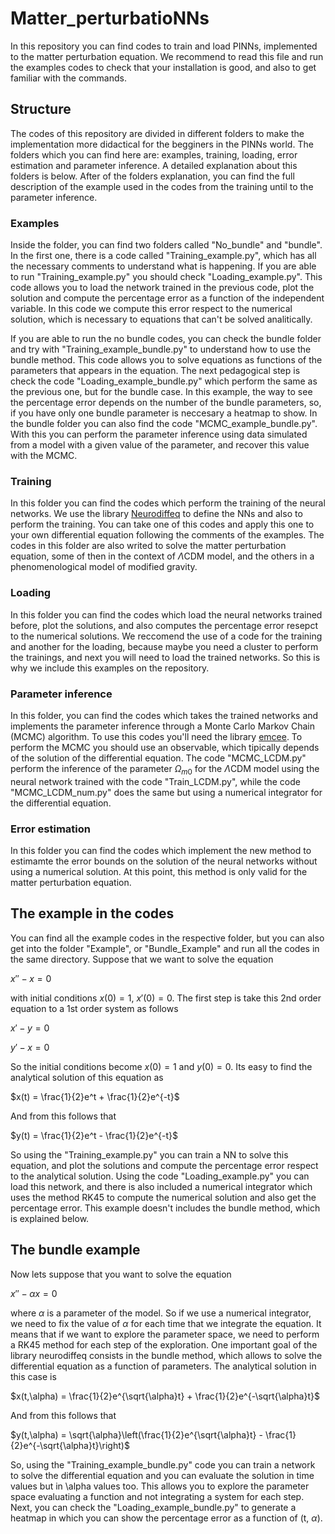 # Matter_perturbatioNNs
In this repository you can find codes to train and load PINNs, implemented to the matter perturbation equation. We recommend to read this file and run the examples codes to check that your installation is good, and also to get familiar with the commands.

## Structure
The codes of this repository are divided in different folders to make the implementation more didactical for the begginers in the PINNs world. The folders which you can find here are: examples, training, loading, error estimation and parameter inference. A detailed explanation about this folders is below. After of the folders explanation, you can find the full description of the example used in the codes from the training until to the parameter inference.

### Examples

Inside the folder, you can find two folders called "No_bundle" and "bundle". In the first one, there is a code called "Training_example.py", which has all the necessary comments to understand what is happening. If you are able to run "Training_example.py" you should check "Loading_example.py". This code allows you to load the network trained in the previous code, plot the solution and compute the percentage error as a function of the independent variable. In this code we compute this error respect to the numerical solution, which is necessary to equations that can't be solved analitically.

If you are able to run the no bundle codes, you can check the bundle folder and try with "Training_example_bundle.py" to understand how to use the bundle method. This code allows you to solve equations as functions of the parameters that appears in the equation. The next pedagogical step is check the code "Loading_example_bundle.py" which perform the same as the previous one, but for the bundle case. In this example, the way to see the percentage error depends on the number of the bundle parameters, so, if you have only one bundle parameter is neccesary a heatmap to show. In the bundle folder you can also find the code "MCMC_example_bundle.py". With this you can perform the parameter inference using data simulated from a model with a given value of the parameter, and recover this value with the MCMC.

### Training
In this folder you can find the codes which perform the training of the neural networks. We use the library [Neurodiffeq](https://neurodiffeq.readthedocs.io/en/latest/intro.html) to define the NNs and also to perform the training. You can take one of this codes and apply this one to your own differential equation following the comments of the examples. The codes in this folder are also writed to solve the matter perturbation equation, some of then in the context of $\Lambda$CDM model, and the others in a phenomenological model of modified gravity.

### Loading
In this folder you can find the codes which load the neural networks trained before, plot the solutions, and also computes the percentage error resepct to the numerical solutions. We reccomend the use of a code for the training and another for the loading, because maybe you need a cluster to perform the trainings, and next you will need to load the trained networks. So this is why we include this examples on the repository. 

### Parameter inference
In this folder, you can find the codes which takes the trained networks and implements the parameter inference through a Monte Carlo Markov Chain (MCMC) algorithm. To use this codes you'll need the library [emcee](https://emcee.readthedocs.io/en/stable/). To perform the MCMC you should use an observable, which tipically depends of the solution of the differential equation. The code "MCMC_LCDM.py" perform the inference of the parameter $\Omega_{m0}$ for the $\Lambda$CDM model using the neural network trained with the code "Train_LCDM.py", while the code "MCMC_LCDM_num.py" does the same but using a numerical integrator for the differential equation.

### Error estimation
In this folder you can find the codes which implement the new method to estimamte the error bounds on the solution of the neural networks without using a numerical solution. At this point, this method is only valid for the matter perturbation equation.  

## The example in the codes

You can find all the example codes in the respective folder, but you can also get into the folder "Example", or "Bundle_Example" and run all the codes in the same directory. Suppose that we want to solve the equation

$x\prime\prime-x=0$

with initial conditions $x(0)=1$, $x\prime(0)=0$. The first step is take this 2nd order equation to a 1st order system as follows

$x\prime-y=0$

$y\prime-x=0$

So the initial conditions become $x(0)=1$ and $y(0)=0$. Its easy to find the analytical solution of this equation as

$x(t) = \frac{1}{2}e^t + \frac{1}{2}e^{-t}$

And from this follows that

$y(t) = \frac{1}{2}e^t - \frac{1}{2}e^{-t}$

So using the "Training_example.py" you can train a NN to solve this equation, and plot the solutions and compute the percentage error respect to the analytical solution. Using the code "Loading_example.py" you can load this network, and there is also included a numerical integrator which uses the method RK45 to compute the numerical solution and also get the percentage error. This example doesn't includes the bundle method, which is explained below.

## The bundle example

Now lets suppose that you want to solve the equation

$x\prime\prime-\alpha x=0$

where $\alpha$ is a parameter of the model. So if we use a numerical integrator, we need to fix the value of $\alpha$ for each time that we integrate the equation. It means that if we want to explore the parameter space, we need to perform a RK45 method for each step of the exploration. One important goal of the library neurodiffeq consists in the bundle method, which allows to solve the differential equation as a function of parameters. The analytical solution in this case is

$x(t,\alpha) = \frac{1}{2}e^{\sqrt{\alpha}t} + \frac{1}{2}e^{-\sqrt{\alpha}t}$

And from this follows that

$y(t,\alpha) = \sqrt{\alpha}\left(\frac{1}{2}e^{\sqrt{\alpha}t} - \frac{1}{2}e^{-\sqrt{\alpha}t}\right)$

So, using the "Training_example_bundle.py" code you can train a network to solve the differential equation and you can evaluate the solution in time values but in \alpha values too. This allows you to explore the parameter space evaluating a function and not integrating a system for each step. Next, you can check the "Loading_example_bundle.py" to generate a heatmap in which you can show the percentage error as a function of (t, $\alpha$). 
